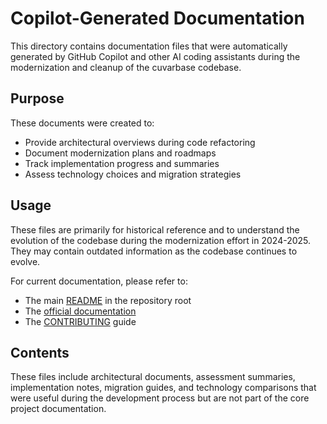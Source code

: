 # Copilot-Generated Documentation

This directory contains documentation files that were automatically generated by GitHub Copilot and other AI coding assistants during the modernization and cleanup of the cuvarbase codebase.

## Purpose

These documents were created to:
- Provide architectural overviews during code refactoring
- Document modernization plans and roadmaps
- Track implementation progress and summaries
- Assess technology choices and migration strategies

## Usage

These files are primarily for historical reference and to understand the evolution of the codebase during the modernization effort in 2024-2025. They may contain outdated information as the codebase continues to evolve.

For current documentation, please refer to:
- The main [README](../../README.md) in the repository root
- The [official documentation](https://johnh2o2.github.io/cuvarbase/)
- The [CONTRIBUTING](../../CONTRIBUTING.md) guide

## Contents

These files include architectural documents, assessment summaries, implementation notes, migration guides, and technology comparisons that were useful during the development process but are not part of the core project documentation.
